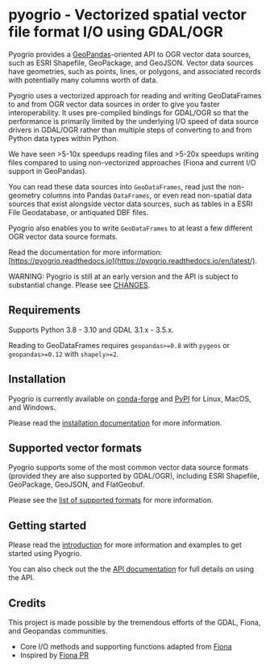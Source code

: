 # pyogrio - Vectorized spatial vector file format I/O using GDAL/OGR

Pyogrio provides a
[GeoPandas](https://github.com/geopandas/geopandas)-oriented API to OGR vector
data sources, such as ESRI Shapefile, GeoPackage, and GeoJSON. Vector data sources
have geometries, such as points, lines, or polygons, and associated records
with potentially many columns worth of data.

Pyogrio uses a vectorized approach for reading and writing GeoDataFrames to and
from OGR vector data sources in order to give you faster interoperability. It
uses pre-compiled bindings for GDAL/OGR so that the performance is primarily
limited by the underlying I/O speed of data source drivers in GDAL/OGR rather
than multiple steps of converting to and from Python data types within Python.

We have seen \>5-10x speedups reading files and \>5-20x speedups writing files
compared to using non-vectorized approaches (Fiona and current I/O support in
GeoPandas).

You can read these data sources into
`GeoDataFrames`, read just the non-geometry columns into Pandas `DataFrames`,
or even read non-spatial data sources that exist alongside vector data sources,
such as tables in a ESRI File Geodatabase, or antiquated DBF files.

Pyogrio also enables you to write `GeoDataFrames` to at least a few different
OGR vector data source formats.

Read the documentation for more information:
[https://pyogrio.readthedocs.io](https://pyogrio.readthedocs.io/en/latest/).

WARNING: Pyogrio is still at an early version and the API is subject to
substantial change. Please see [CHANGES](CHANGES.md).

## Requirements

Supports Python 3.8 - 3.10 and GDAL 3.1.x - 3.5.x.

Reading to GeoDataFrames requires `geopandas>=0.8` with `pygeos`
or `geopandas>=0.12` with `shapely>=2`.

## Installation

Pyogrio is currently available on
[conda-forge](https://anaconda.org/conda-forge/pyogrio)
and [PyPI](https://pypi.org/project/pyogrio/)
for Linux, MacOS, and Windows.

Please read the
[installation documentation](https://pyogrio.readthedocs.io/en/latest/install.html)
for more information.

## Supported vector formats

Pyogrio supports some of the most common vector data source formats (provided
they are also supported by GDAL/OGR), including ESRI Shapefile, GeoPackage,
GeoJSON, and FlatGeobuf.

Please see the [list of supported formats](https://pyogrio.readthedocs.io/en/latest/supported_formats.html)
for more information.

## Getting started

Please read the [introduction](https://pyogrio.readthedocs.io/en/latest/supported_formats.html)
for more information and examples to get started using Pyogrio.

You can also check out the the [API documentation](https://pyogrio.readthedocs.io/en/latest/api.html)
for full details on using the API.

## Credits

This project is made possible by the tremendous efforts of the GDAL, Fiona, and
Geopandas communities.

-   Core I/O methods and supporting functions adapted from [Fiona](https://github.com/Toblerity/Fiona)
-   Inspired by [Fiona PR](https://github.com/Toblerity/Fiona/pull/540/files)
